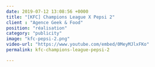 ```yaml
---
date: 2019-07-12 13:08:56 +0000
title: "[KFC] Champions League X Pepsi 2"
client : "Agence Geek & Food"
position: "réalisation"
category: "publicity"
image: "kfc-pepsi-2.png"
video-url: "https://www.youtube.com/embed/0MeyMJlxFKo"
permalink: kfc-champions-league-pepsi-2

---
```

